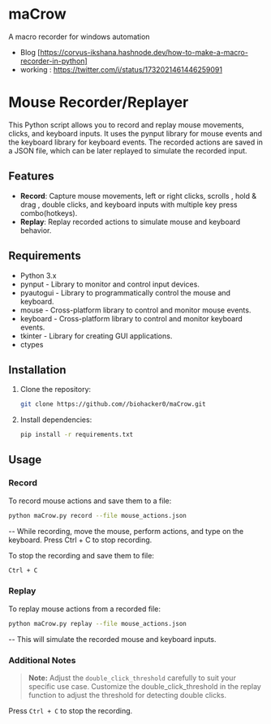 # maCrow
A macro recorder for windows automation

- Blog [https://corvus-ikshana.hashnode.dev/how-to-make-a-macro-recorder-in-python]
- working : https://twitter.com/i/status/1732021461446259091

# Mouse Recorder/Replayer

This Python script allows you to record and replay mouse movements, clicks, and keyboard inputs. It uses the pynput library for mouse events and the keyboard library for keyboard events. The recorded actions are saved in a JSON file, which can be later replayed to simulate the recorded input.

## Features

- **Record**: Capture mouse movements, left or right clicks, scrolls , hold & drag , double clicks, and keyboard inputs with multiple key press combo(hotkeys).
- **Replay**: Replay recorded actions to simulate mouse and keyboard behavior.

## Requirements

- Python 3.x
- pynput    - Library to monitor and control input devices.
- pyautogui - Library to programmatically control the mouse and keyboard.
- mouse     - Cross-platform library to control and monitor mouse events.
- keyboard  - Cross-platform library to control and monitor keyboard events.
- tkinter   - Library for creating GUI applications.
- ctypes

## Installation

1. Clone the repository:

   ```bash
   git clone https://github.com//biohacker0/maCrow.git
   ```

2. Install dependencies:

   ```bash
   pip install -r requirements.txt
   ```

## Usage

### Record

To record mouse actions and save them to a file:

```bash
python maCrow.py record --file mouse_actions.json
```

-- While recording, move the mouse, perform actions, and type on the keyboard. Press Ctrl + C to stop recording.

To stop the recording and save them to file:

```bash
Ctrl + C
```

### Replay

To replay mouse actions from a recorded file:

```bash
python maCrow.py replay --file mouse_actions.json
```

-- This will simulate the recorded mouse and keyboard inputs.


### Additional Notes

> **Note:** Adjust the `double_click_threshold` carefully to suit your specific use case.
Customize the double_click_threshold in the replay function to adjust the threshold for detecting double clicks.

Press `Ctrl + C` to stop the recording.



